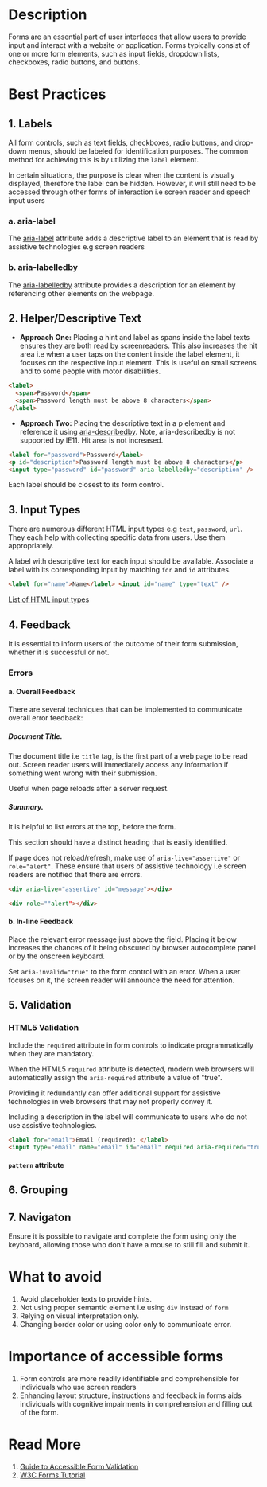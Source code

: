 # Description

Forms are an essential part of user interfaces that allow users to provide input and interact with a website or application. Forms typically consist of one or more form elements, such as input fields, dropdown lists, checkboxes, radio buttons, and buttons.

# Best Practices

## 1. Labels

All form controls, such as text fields, checkboxes, radio buttons, and drop-down menus, should be labeled for identification purposes. The common method for achieving this is by utilizing the `label` element.

In certain situations, the purpose is clear when the content is visually displayed, therefore the label can be hidden. However, it will still need to be accessed through other forms of interaction i.e screen reader and speech input users

### a. aria-label

The [aria-label](https://developer.mozilla.org/en-US/docs/Web/Accessibility/ARIA/Attributes/aria-label) attribute adds a descriptive label to an element that is read by assistive technologies e.g screen readers

### b. aria-labelledby

The [aria-labelledby](https://developer.mozilla.org/en-US/docs/Web/Accessibility/ARIA/Attributes/aria-labelledby) attribute provides a description for an element by referencing other elements on the webpage.

## 2. Helper/Descriptive Text

- **Approach One:** Placing a hint and label as spans inside the label texts ensures they are both read by screenreaders. This also increases the hit area i.e when a user taps on the content inside the label element, it focuses on the respective input element. This is useful on small screens and to some people with motor disabilities.

```html
<label>
  <span>Password</span>
  <span>Password length must be above 8 characters</span>
</label>
```

- **Approach Two:** Placing the descriptive text in a p element and reference it using [aria-describedby](https://developer.mozilla.org/en-US/docs/Web/Accessibility/ARIA/Attributes/aria-describedby). Note, aria-describedby is not supported by IE11. Hit area is not increased.

```html
<label for="password">Password</label>
<p id="description">Password length must be above 8 characters</p>
<input type="password" id="password" aria-labelledby="description" />
```

Each label should be closest to its form control.

## 3. Input Types

There are numerous different HTML input types e.g `text`, `password`, `url`. They each help with collecting specific data from users. Use them appropriately.

A label with descriptive text for each input should be available. Associate a label with its corresponding input by matching `for` and `id` attributes.

```html
<label for="name">Name</label> <input id="name" type="text" />
```

[List of HTML input types](https://developer.mozilla.org/en-US/docs/Web/HTML/Element/input#input_types)

## 4. Feedback

It is essential to inform users of the outcome of their form submission, whether it is successful or not.

### Errors

#### a. Overall Feedback

There are several techniques that can be implemented to communicate overall error feedback:

##### Document Title.
   The document title i.e `title` tag, is the first part of a web page to be read out. Screen reader users will immediately access any information if something went wrong with their submission.

Useful when page reloads after a server request.

##### Summary.
   It is helpful to list errors at the top, before the form.
   
   This section should have a distinct heading that is easily identified.
   
   If page does not reload/refresh, make use of `aria-live="assertive"` or `role="alert"`. These ensure that users of assistive technology i.e screen readers are notified that there are errors.

```html
<div aria-live="assertive" id="message"></div>
```

```html
<div role=""alert"></div>
```

#### b. In-line Feedback
  Place the relevant error message just above the field. Placing it below increases the chances of it being obscured by browser autocomplete panel or by the onscreen keyboard.
  
  Set `aria-invalid="true"` to the form control with an error. When a user focuses on it, the screen reader will announce the need for attention.

## 5. Validation

### HTML5 Validation
Include the `required` attribute in form controls to indicate programmatically when they are mandatory. 

When the HTML5 `required` attribute is detected, modern web browsers will automatically assign the `aria-required` attribute a value of "true". 

Providing it redundantly can offer additional support for assistive technologies in web browsers that may not properly convey it.

Including a description in the label will communicate to users who do not use assistive technologies.

```html
<label for="email">Email (required): </label>
<input type="email" name="email" id="email" required aria-required="true">
```

#### `pattern` attribute

## 6. Grouping

## 7. Navigaton
Ensure it is possible to navigate and complete the form using only the keyboard, allowing those who don't have a mouse to still fill and submit it.

# What to avoid

1. Avoid placeholder texts to provide hints.
2. Not using proper semantic element i.e using `div` instead of `form`
3. Relying on visual interpretation only.
4. Changing border color or using color only to communicate error.

# Importance of accessible forms

1. Form controls are more readily identifiable and comprehensible for individuals who use screen readers
2. Enhancing layout structure, instructions and feedback in forms aids individuals with cognitive impairments in comprehension and filling out of the form.

# Read More

1. [Guide to Accessible Form Validation](https://www.smashingmagazine.com/2023/02/guide-accessible-form-validation/)
2. [W3C Forms Tutorial](https://www.w3.org/WAI/tutorials/forms/)
